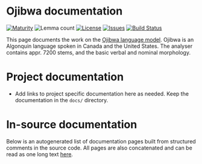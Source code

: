 # Ojibwa documentation

[![Maturity](https://img.shields.io/endpoint?url=https%3A%2F%2Fraw.githubusercontent.com%2Fgiellalt%2Flang-oji%2Fgh-pages%2Fmaturity.json)](https://giellalt.github.io/MaturityClassification.html)
![Lemma count](https://img.shields.io/endpoint?url=https%3A%2F%2Fraw.githubusercontent.com%2Fgiellalt%2Flang-oji%2Fgh-pages%2Flemmacount.json)
[![License](https://img.shields.io/github/license/giellalt/lang-oji)](https://github.com/giellalt/lang-oji/blob/main/LICENSE)
[![Issues](https://img.shields.io/github/issues/giellalt/lang-oji)](https://github.com/giellalt/lang-oji/issues)
[![Build Status](https://divvun-tc.giellalt.org/api/github/v1/repository/giellalt/lang-oji/main/badge.svg)](https://github.com/giellalt/lang-oji/actions)

This page documents the work on the [Ojibwa language model](http://github.com/giellalt/lang-oji). 
Ojibwa is an Algonquin language spoken in Canada and the United States.
The analyser contains appr. 7200 stems, and the basic
verbal and nominal morphology.

# Project documentation

* Add links to project specific documentation here as needed. Keep the documentation in the `docs/` directory.

# In-source documentation

Below is an autogenerated list of documentation pages built from structured comments in the source code. All pages are also concatenated and can be read as one long text [here](oji.md).
